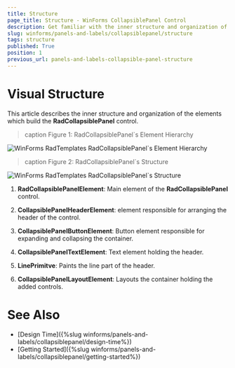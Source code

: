 ```yaml
---
title: Structure
page_title: Structure - WinForms CollapsiblePanel Control
description: Get familiar with the inner structure and organization of the elements which build the WinForms CollapsiblePanel control.
slug: winforms/panels-and-labels/collapsiblepanel/structure
tags: structure
published: True
position: 1
previous_url: panels-and-labels-collapsible-panel-structure
---
```


# Visual Structure

This article describes the inner structure and organization of the elements which build the **RadCollapsiblePanel** control.

>caption Figure 1: RadCollapsiblePanel`s Element Hierarchy
>
![WinForms RadTemplates RadCollapsiblePanel`s Element Hierarchy](images/panels-and-labels-collapsible-panel-structure001.png)

>caption Figure 2: RadCollapsiblePanel`s Structure
>
![WinForms RadTemplates RadCollapsiblePanel`s Structure](images/panels-and-labels-collapsible-panel-structure002.png)

1. **RadCollapsiblePanelElement**: Main element of the **RadCollapsiblePanel** control.

1. **CollapsiblePanelHeaderElement**: element responsible for arranging the header of the control.

1. **CollapsiblePanelButtonElement**: Button element responsible for expanding and collapsing the container.

1. **CollapsiblePanelTextElement**: Text element holding the header.

1. **LinePrimitve**: Paints the line part of the header.

1. **CollapsiblePanelLayoutElement**: Layouts the container holding the added controls.

# See Also

* [Design Time]({%slug winforms/panels-and-labels/collapsiblepanel/design-time%})
* [Getting Started]({%slug winforms/panels-and-labels/collapsiblepanel/getting-started%})
